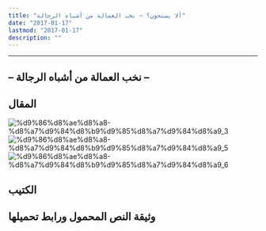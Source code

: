 ```yaml
---
title: "ألا يستحون؟ – نخب العمالة من أشباه الرجالة"
date: "2017-01-17"
lastmod: "2017-01-17"
description: ""
---
```

****

## **– نخب العمالة من أشباه الرجالة –**

## المقال

![%d9%86%d8%ae%d8%a8-%d8%a7%d9%84%d8%b9%d9%85%d8%a7%d9%84%d8%a9_3](https://abouyaarebmarzouki.wordpress.com/wp-content/uploads/2017/01/d986d8aed8a8-d8a7d984d8b9d985d8a7d984d8a9_3.png?w=648) ![%d9%86%d8%ae%d8%a8-%d8%a7%d9%84%d8%b9%d9%85%d8%a7%d9%84%d8%a9_5](https://abouyaarebmarzouki.wordpress.com/wp-content/uploads/2017/01/d986d8aed8a8-d8a7d984d8b9d985d8a7d984d8a9_5.png?w=648) ![%d9%86%d8%ae%d8%a8-%d8%a7%d9%84%d8%b9%d9%85%d8%a7%d9%84%d8%a9_6](https://abouyaarebmarzouki.wordpress.com/wp-content/uploads/2017/01/d986d8aed8a8-d8a7d984d8b9d985d8a7d984d8a9_6.png?w=648)

## الكتيب

## وثيقة النص المحمول ورابط تحميلها

###
